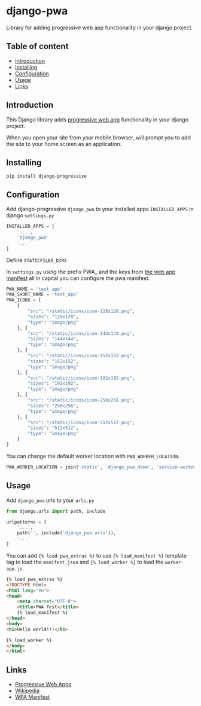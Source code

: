 # django-pwa

Library for adding progressive web app functionality in your django project.

## Table of content
- [Introduction](#introduction)
- [Installing](#installing)
- [Configuration](#configuration)
- [Usage](#usage)
- [Links](#links)

## Introduction
This Django library adds [progressive web app](https://developers.google.com/web/progressive-web-apps/) functionality in your django project.

When you open your site from your mobile browser, will prompt you to add the site to your home screen as an application.

## Installing
```
pip install django-progressive
```

## Configuration
Add django-progressive ```django_pwa``` to your installed apps ```INSTALLED_APPS```
in django ```settings.py```
```python
INSTALLED_APPS = [
    '...',
    'django_pwa'
    '...'
]
```
Define ```STATICFILES_DIRS```

In ```settings.py``` using the prefix PWA_ and the keys from [the web app manifest](#https://developers.google.com/web/fundamentals/web-app-manifest)
all in capital you can configure the pwa manifest.

```python
PWA_NAME = 'test app'
PWA_SHORT_NAME = 'test_app'
PWA_ICONS = [
    {
        "src": "/static/icons/icon-128x128.png",
        "sizes": "128x128",
        "type": "image/png"
    }, {
        "src": "/static/icons/icon-144x144.png",
        "sizes": "144x144",
        "type": "image/png"
    }, {
        "src": "/static/icons/icon-152x152.png",
        "sizes": "152x152",
        "type": "image/png"
    }, {
        "src": "/static/icons/icon-192x192.png",
        "sizes": "192x192",
        "type": "image/png"
    }, {
        "src": "/static/icons/icon-256x256.png",
        "sizes": "256x256",
        "type": "image/png"
    }, {
        "src": "/static/icons/icon-512x512.png",
        "sizes": "512x512",
        "type": "image/png"
    }
]
```
You can change the default worker location with
```PWA_WORKER_LOCATION```.
```python
PWA_WORKER_LOCATION = join('static', 'django_pwa_demo', 'service-worker.js')
```

## Usage
Add `django_pwa` urls to your `urls.py`
```python
from django.urls import path, include

urlpatterns = [
    '...',
    path('', include('django_pwa.urls')),
    '...'
]
```
You can add `{% load pwa_extras %}` to use `{% load_manifest %}` template tag to load the `manifest.json` and `{% load_worker %}` to load the `worker-app.js`.
```html
{% load pwa_extras %}
<!DOCTYPE html>
<html lang="en">
<head>
    <meta charset="UTF-8">
    <title>PWA Test</title>
    {% load_manifest %}
</head>
<body>
<h1>Hello world!!!</h1>

{% load_worker %}
</body>
</html>
```

## Links

- [Progressive Web Apps](#https://developers.google.com/web/fundamentals/web-app-manifest)
- [Wikipedia](#https://en.wikipedia.org/wiki/Progressive_web_application)
- [WPA Manifest](#https://developers.google.com/web/fundamentals/web-app-manifest)
